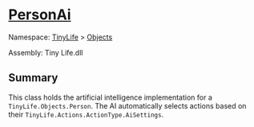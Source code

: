 # [PersonAi](./PersonAi.md)

Namespace: [TinyLife]() > [Objects]()

Assembly: Tiny Life.dll

## Summary
This class holds the artificial intelligence implementation for a `TinyLife.Objects.Person`.  The AI automatically selects actions based on their `TinyLife.Actions.ActionType.AiSettings`.

